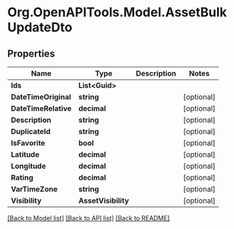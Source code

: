 # Org.OpenAPITools.Model.AssetBulkUpdateDto

## Properties

Name | Type | Description | Notes
------------ | ------------- | ------------- | -------------
**Ids** | **List&lt;Guid&gt;** |  | 
**DateTimeOriginal** | **string** |  | [optional] 
**DateTimeRelative** | **decimal** |  | [optional] 
**Description** | **string** |  | [optional] 
**DuplicateId** | **string** |  | [optional] 
**IsFavorite** | **bool** |  | [optional] 
**Latitude** | **decimal** |  | [optional] 
**Longitude** | **decimal** |  | [optional] 
**Rating** | **decimal** |  | [optional] 
**VarTimeZone** | **string** |  | [optional] 
**Visibility** | **AssetVisibility** |  | [optional] 

[[Back to Model list]](../../README.md#documentation-for-models) [[Back to API list]](../../README.md#documentation-for-api-endpoints) [[Back to README]](../../README.md)

